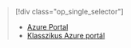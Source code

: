 > [!div class="op_single_selector"]
> * [Azure Portal](../articles/storage/storage-e2e-troubleshooting.md)
> * [Klasszikus Azure portál](../articles/storage/storage-e2e-troubleshooting-classic-portal.md)
> 
> 



<!--HONumber=Jan17_HO3-->


